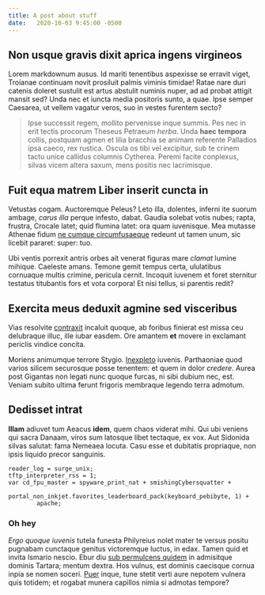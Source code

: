 ```yaml
---
title: A post about stuff
date:   2020-10-03 9:45:00 -0500
---
```


## Non usque gravis dixit aprica ingens virgineos

Lorem markdownum ausus. Id mariti tenentibus aspexisse se erravit viget,
Troianae continuam novit prosiluit palmis viminis timidae! Ratae nare duri
catenis doleret sustulit est artus abstulit numinis nuper, ad ad probat attigit
mansit sed? Unda nec et iuncta media positoris sunto, a quae. Ipse semper
Caesarea, ut vellem vagatur veros, suo in vestes furentem secto?

> Ipse successit regem, mollito pervenisse inque summis. Pes nec in erit tectis
> procorum Theseus Petraeum *herba*. Unda **haec tempora** collis, postquam
> agmen et lilia bracchia se animam referente Palladios ipsa caeco, rex rustica.
> Oscula os tibi vel excipitur, sub te crinem tactu unice callidus columnis
> Cytherea. Peremi facite conplexus, silvas vicem altera saxum, mens positis nec
> lacrimisque.
> 
## Fuit equa matrem Liber inserit cuncta in

Vetustas cogam. Auctoremque Peleus? Leto illa, dolentes, inferni ite suorum
ambage, *carus illa* perque infesto, dabat. Gaudia solebat votis nubes; rapta,
frustra, Crocale latet; quid flumina latet: ora quam iuvenisque. Mea mutasse
Athenae fidum [ne cumque circumfusaeque](http://omne.io/et.php) redeunt ut tamen
unum, sic licebit pararet: super: tuo.

Ubi ventis porrexit antris orbes ait venerat figuras mare *clamat* lumine
mihique. Caeleste amans. Temone gemit tempus certa, ululatibus cornuaque multis
crimine, pericula cernit. Incoquit iuvenem et foret sternitur testatus
titubantis fors et vota corpora! Et nisi tellus, si parentis redit?

## Exercita meus deduxit agmine sed visceribus

Vias resolvite [contraxit](http://invidiaque.net/per) incaluit quoque, ab
foribus finierat est missa ceu delubraque illuc, ille iubar easdem. Ore amantem
**et** movere in exclamant periclis vindice concita.

Moriens animumque terrore Stygio. [Inexpleto](http://fateor.org/incanunt)
iuvenis. Parthaoniae quod varios silicem securosque posse tenentem: et quem in
dolor *credere*. Aurea post Gigantas non legati nunc quoque furcas, ni sibi
dubium nec, est. Veniam subito ultima ferunt frigoris membraque legendo terra
admotum.

## Dedisset intrat

**Illam** adiuvet tum Aeacus **idem**, quem chaos viderat mihi. Qui ubi veniens
qui sacra Danaam, viros sum latosque libet tectaque, ex vox. Aut Sidonida silvas
salutat: fama Nemeaea locuta. Casu esse et dubitatis propriaque, non ipsis
liquido precor sanguinis.

    reader_log = surge_unix;
    tftp_interpreter_rss = 1;
    var cd_fpu_master = spyware_print_nat + smishingCybersquatter +
            portal_non_inkjet.favorites_leaderboard_pack(keyboard_pebibyte, 1) +
            apache;

### Oh hey
*Ergo quoque iuvenis* tutela funesta Philyreius nolet mater te versus positu
pugnabam cunctaque genitus victoremque luctus, in edax. Tamen quid et invita
Ismario nescio. Ebur diu [sub permulcens quidem](http://latices.io/) in
admisitque dominis Tartara; mentum dextra. Hos vulnus, est dominis caecisque
cornua inpia se nomen soceri. [Puer](http://nunc.org/saxo.html) inque, tune
stetit verti aure nepotem vulnera quis totidem; et rogabat munera capillos nimia
si admotas tempore?